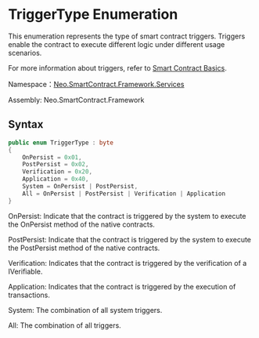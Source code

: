 # TriggerType Enumeration

This enumeration represents the type of smart contract triggers. Triggers enable the contract to execute different logic under different usage scenarios.

For more information about triggers, refer to [Smart Contract Basics](../../../../develop/write/basics.md).

Namespace：[Neo.SmartContract.Framework.Services](index.md)

Assembly: Neo.SmartContract.Framework

## Syntax

```cs
public enum TriggerType : byte
{
    OnPersist = 0x01,
    PostPersist = 0x02,
    Verification = 0x20,
    Application = 0x40,
    System = OnPersist | PostPersist,
    All = OnPersist | PostPersist | Verification | Application
}
```

OnPersist: Indicate that the contract is triggered by the system to execute the OnPersist method of the native contracts.

PostPersist: Indicate that the contract is triggered by the system to execute the PostPersist method of the native contracts.

Verification: Indicates that the contract is triggered by the verification of a IVerifiable.

Application: Indicates that the contract is triggered by the execution of transactions.

System: The combination of all system triggers.

All: The combination of all triggers.
